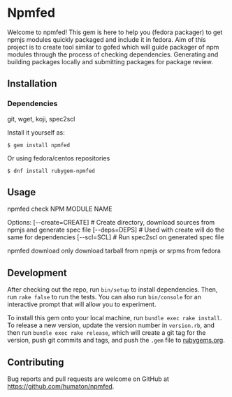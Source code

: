 # Npmfed

Welcome to npmfed!
This gem is here to help you (fedora packager) to get npmjs modules quickly packaged and include it in fedora.
Aim of this project is to create tool similar to gofed which will guide packager of npm modules through the process of checking dependencies. Generating and building packages locally and submitting packages for package review.

## Installation

### Dependencies

 git, wget, koji, spec2scl


Install it yourself as:

    $ gem install npmfed

Or using fedora/centos repositories

    $ dnf install rubygem-npmfed
## Usage
   npmfed check NPM MODULE NAME

   Options:
     [--create=CREATE]  # Create directory, download sources from npmjs and generate spec file
     [--deps=DEPS]      # Used with create will do the same for dependencies
     [--scl=SCL]        # Run spec2scl on generated spec file

npmfed download only download tarball from npmjs or srpms from fedora


## Development

After checking out the repo, run `bin/setup` to install dependencies. Then, run `rake false` to run the tests. You can also run `bin/console` for an interactive prompt that will allow you to experiment.

To install this gem onto your local machine, run `bundle exec rake install`. To release a new version, update the version number in `version.rb`, and then run `bundle exec rake release`, which will create a git tag for the version, push git commits and tags, and push the `.gem` file to [rubygems.org](https://rubygems.org).

## Contributing

Bug reports and pull requests are welcome on GitHub at https://github.com/humaton/npmfed.
